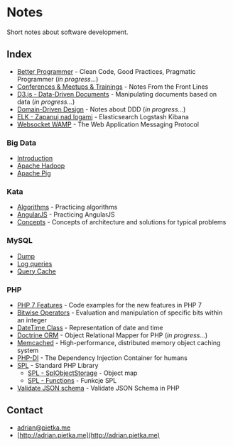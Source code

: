 # Notes

Short notes about software development.

## Index

- [Better Programmer](better-programmer) - Clean Code, Good Practices, Pragmatic Programmer (*in progress...*)
- [Conferences & Meetups & Trainings](conferences-meetups-trainings) - Notes From the Front Lines
- [D3.js - Data-Driven Documents](d3js) - Manipulating documents based on data (*in progress...*)
- [Domain-Driven Design](domain-driven-design) - Notes about DDD (*in progress...*)
- [ELK - Zapanuj nad logami](elk-zapanuj-nad-logami) - Elasticsearch Logstash Kibana
- [Websocket WAMP](https://github.com/adrianpietka/websocket-wamp) - The Web Application Messaging Protocol

### Big Data

- [Introduction](big-data-introduction/introduction.md)
- [Apache Hadoop](big-data-introduction/hadoop.md)
- [Apache Pig](big-data-introduction/pig.md)

### Kata

- [Algorithms](kata-algorithms) - Practicing algorithms
- [AngularJS](kata-angularjs) - Practicing AngularJS
- [Concepts](kata-concepts) - Concepts of architecture and solutions for typical problems

### MySQL

- [Dump](mysql/dump.md)
- [Log queries](mysql/log-queries.md)
- [Query Cache](mysql/query-cache.md)

### PHP

- [PHP 7 Features](php-7-features) - Code examples for the new features in PHP 7
- [Bitwise Operators](php-bitwise-operators.md) - Evaluation and manipulation of specific bits within an integer
- [DateTime Class](php-datetime-class.md) - Representation of date and time
- [Doctrine ORM](php-doctrine-orm) - Object Relational Mapper for PHP (*in progress...*)
- [Memcached](php-memcached) - High-performance, distributed memory object caching system
- [PHP-DI](php-di) - The Dependency Injection Container for humans
- [SPL](php-spl) - Standard PHP Library
  - [SPL - SplObjectStorage](php-spl/spl-object-storage.md) - Object map
  - [SPL - Functions](php-spl/spl-functions.md) - Funkcje SPL
- [Validate JSON schema](php-validate-json-schema.md) - Validate JSON Schema in PHP

## Contact

- [adrian@pietka.me](mailto:adrian@pietka.me)
- [http://adrian.pietka.me](http://adrian.pietka.me)